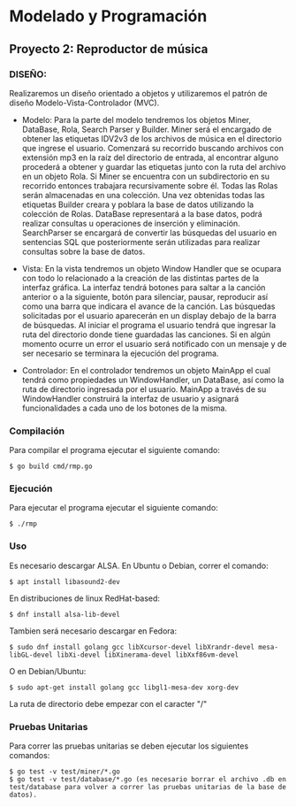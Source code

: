 Modelado y Programación
=======================

Proyecto 2: Reproductor de música
-----------------


### DISEÑO:

Realizaremos un diseño orientado a objetos y utilizaremos el patrón de diseño Modelo-Vista-Controlador (MVC).

* Modelo:
Para la parte del modelo tendremos los objetos Miner, DataBase, Rola, Search Parser y Builder.
Miner será el encargado de obtener las etiquetas IDV2v3 de los archivos de música en el directorio que ingrese el usuario. Comenzará su recorrido buscando archivos con extensión mp3 en la raíz del directorio de entrada, al encontrar alguno procederá a obtener y guardar las etiquetas junto con la ruta del archivo en un objeto Rola. Si Miner se encuentra con un subdirectorio en su recorrido entonces trabajara recursivamente sobre él. Todas las Rolas serán almacenadas en una colección.
Una vez obtenidas todas las etiquetas Builder creara y poblara la base de datos utilizando la colección de Rolas.
DataBase representará a la base datos, podrá realizar consultas u operaciones de inserción y eliminación.
SearchParser se encargará de convertir las búsquedas del usuario en sentencias SQL que posteriormente serán utilizadas para realizar consultas sobre la base de datos.

* Vista:
En la vista tendremos un objeto Window Handler que se ocupara con todo lo relacionado a la creación de las distintas partes de la interfaz gráfica.
La interfaz tendrá botones para saltar a la canción anterior o a la siguiente, botón para silenciar, pausar, reproducir así como una barra que indicara el avance de la canción. Las búsquedas solicitadas por el usuario aparecerán en un display debajo de la barra de búsquedas.
Al iniciar el programa el usuario tendrá que ingresar la ruta del directorio donde tiene guardadas las canciones.
Si en algún momento ocurre un error el usuario será notificado con un mensaje y de ser necesario se terminara la ejecución del programa.

* Controlador:
En el controlador tendremos un objeto MainApp el cual tendrá como propiedades un WindowHandler, un DataBase, así como la ruta de directorio ingresada por el usuario. MainApp a través de su WindowHandler construirá la interfaz de usuario y asignará funcionalidades a cada uno de los botones de la misma.

### Compilación
    
Para compilar el programa ejecutar el siguiente comando:
```
$ go build cmd/rmp.go
```
     
### Ejecución

Para ejecutar el programa ejecutar el siguiente comando:
```
$ ./rmp
```
### Uso
Es necesario descargar ALSA. En Ubuntu o Debian, correr el comando:
 ```
$ apt install libasound2-dev
 ```
En distribuciones de linux RedHat-based:
 ```
$ dnf install alsa-lib-devel
 ```
Tambien será necesario descargar en Fedora:
 ```
$ sudo dnf install golang gcc libXcursor-devel libXrandr-devel mesa-libGL-devel libXi-devel libXinerama-devel libXxf86vm-devel
 ```
O en Debian/Ubuntu:
 ```
$ sudo apt-get install golang gcc libgl1-mesa-dev xorg-dev
 ```
 
La ruta de directorio debe empezar con el caracter "/"

### Pruebas Unitarias
Para correr las pruebas unitarias se deben ejecutar los siguientes comandos:
```
$ go test -v test/miner/*.go
$ go test -v test/database/*.go (es necesario borrar el archivo .db en test/database para volver a correr las pruebas unitarias de la base de datos).
 ```

